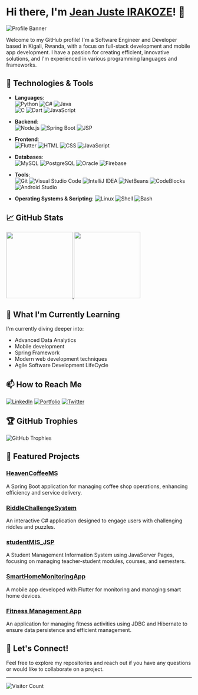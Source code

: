 # Hi there, I'm [Jean Juste IRAKOZE](https://jjirakoze.netlify.app)! 👋

![Profile Banner](https://images.unsplash.com/photo-1597700942508-b3f2300d399e?crop=entropy&cs=tinysrgb&fit=max&fm=jpg&ixid=MnwzNjUyOXwwfDF8c2VhcmNofDd8fGJsYWNrJTIwYmVhcnxlbnwwfHx8fDE2ODc5Mzk1MjY&ixlib=rb-1.2.1&q=80&w=1080) <!-- Image from Unsplash -->

Welcome to my GitHub profile! I'm a Software Engineer and Developer based in Kigali, Rwanda, with a focus on full-stack development and mobile app development. I have a passion for creating efficient, innovative solutions, and I'm experienced in various programming languages and frameworks.

## 🔧 Technologies & Tools

- **Languages**:  
  ![Python](https://img.shields.io/badge/-Python-3776AB?logo=Python&logoColor=white&style=flat-square)
  ![C#](https://img.shields.io/badge/-C%23-239120?logo=csharp&logoColor=white&style=flat-square)
  ![Java](https://img.shields.io/badge/-Java-007396?logo=Java&logoColor=white&style=flat-square)  
  ![C](https://img.shields.io/badge/-C-A8B9CC?logo=c&logoColor=white&style=flat-square)
  ![Dart](https://img.shields.io/badge/-Dart-0175C2?logo=dart&logoColor=white&style=flat-square)
  ![JavaScript](https://img.shields.io/badge/-JavaScript-F7DF1E?logo=JavaScript&logoColor=black&style=flat-square)

- **Backend**:  
  ![Node.js](https://img.shields.io/badge/-Node.js-339933?logo=Node.js&logoColor=white&style=flat-square)
  ![Spring Boot](https://img.shields.io/badge/-Spring%20Boot-6DB33F?logo=spring-boot&logoColor=white&style=flat-square)
  ![JSP](https://img.shields.io/badge/-JSP-007396?logo=java&logoColor=white&style=flat-square)

- **Frontend**:  
  ![Flutter](https://img.shields.io/badge/-Flutter-02569B?logo=flutter&logoColor=white&style=flat-square)
  ![HTML](https://img.shields.io/badge/-HTML-E34F26?logo=HTML5&logoColor=white&style=flat-square)
  ![CSS](https://img.shields.io/badge/-CSS-1572B6?logo=CSS3&logoColor=white&style=flat-square)
  ![JavaScript](https://img.shields.io/badge/-JavaScript-F7DF1E?logo=JavaScript&logoColor=black&style=flat-square)

- **Databases**:  
  ![MySQL](https://img.shields.io/badge/-MySQL-4479A1?logo=mysql&logoColor=white&style=flat-square)
  ![PostgreSQL](https://img.shields.io/badge/-PostgreSQL-336791?logo=postgresql&logoColor=white&style=flat-square)
  ![Oracle](https://img.shields.io/badge/-Oracle%20XE-F80000?logo=oracle&logoColor=white&style=flat-square)
  ![Firebase](https://img.shields.io/badge/-Firebase-FFCA28?logo=firebase&logoColor=black&style=flat-square)

- **Tools**:  
  ![Git](https://img.shields.io/badge/-Git-F05032?logo=git&logoColor=white&style=flat-square)
  ![Visual Studio Code](https://img.shields.io/badge/-Visual%20Studio%20Code-007ACC?logo=visual-studio-code&logoColor=white&style=flat-square)
  ![IntelliJ IDEA](https://img.shields.io/badge/-IntelliJ%20IDEA-000000?logo=intellij-idea&logoColor=white&style=flat-square)
  ![NetBeans](https://img.shields.io/badge/-NetBeans-1B6AC6?logo=apache-netbeans-ide&logoColor=white&style=flat-square)
  ![CodeBlocks](https://img.shields.io/badge/-Code::Blocks-000000?logo=codeblocks&logoColor=white&style=flat-square)
  ![Android Studio](https://img.shields.io/badge/-Android%20Studio-3DDC84?logo=android-studio&logoColor=white&style=flat-square)

- **Operating Systems & Scripting**:
  ![Linux](https://img.shields.io/badge/-Linux-FCC624?logo=linux&logoColor=black&style=flat-square)
  ![Shell](https://img.shields.io/badge/-Shell_Scripting-4EAA25?logo=gnu-bash&logoColor=white&style=flat-square)
  ![Bash](https://img.shields.io/badge/-Bash-4EAA25?logo=gnu-bash&logoColor=white&style=flat-square)

## 📈 GitHub Stats

<a href="https://github.com/JnJuste">
  <img height="180em" src="https://github-readme-stats.vercel.app/api?username=JnJuste&count_private=true&theme=dracula&show_icons=true" />
  <img height="180em" src="https://github-readme-stats.vercel.app/api/top-langs/?username=JnJuste&count_private=true&theme=dracula&langs_count=8&show_icons=true&layout=compact" />
</a>
<br/>

## 🌱 What I'm Currently Learning

I'm currently diving deeper into:

- Advanced Data Analytics
- Mobile development
- Spring Framework
- Modern web development techniques
- Agile Software Development LifeCycle

## 📫 How to Reach Me

[![LinkedIn](https://img.shields.io/badge/-LinkedIn-0077B5?logo=linkedin&logoColor=white&style=flat-square)](https://www.linkedin.com/in/jn-juste-irakoze)
[![Portfolio](https://img.shields.io/badge/-Portfolio-000000?logo=About.me&logoColor=white&style=flat-square)](https://jjirakoze.netlify.app)
[![Twitter](https://img.shields.io/badge/-Twitter-1DA1F2?logo=twitter&logoColor=white&style=flat-square)](https://twitter.com/jnjuste07)

## 🏆 GitHub Trophies

![GitHub Trophies](https://github-profile-trophy.vercel.app/?username=JnJuste&theme=dracula&no-bg=true&no-frame=true)

## 🚀 Featured Projects

### [HeavenCoffeeMS](https://github.com/JnJuste/HeavenCoffeeMS)
A Spring Boot application for managing coffee shop operations, enhancing efficiency and service delivery.

### [RiddleChallengeSystem](https://github.com/JnJuste/RiddleChallengeSystem)
An interactive C# application designed to engage users with challenging riddles and puzzles.

### [studentMIS_JSP](https://github.com/JnJuste/studentMIS_JSP)
A Student Management Information System using JavaServer Pages, focusing on managing teacher-student modules, courses, and semesters.

### [SmartHomeMonitoringApp](https://github.com/JnJuste/SmartHomeMonitoringApp)
A mobile app developed with Flutter for monitoring and managing smart home devices.

### [Fitness Management App](https://github.com/JnJuste/FitnessManagementApp)
An application for managing fitness activities using JDBC and Hibernate to ensure data persistence and efficient management.

## 🤝 Let's Connect!

Feel free to explore my repositories and reach out if you have any questions or would like to collaborate on a project.

---

![Visitor Count](https://visitor-badge.laobi.icu/badge?page_id=JnJuste.JnJuste)
